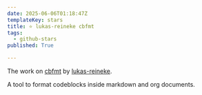 ```yaml
---
date: 2025-06-06T01:18:47Z
templateKey: stars
title: ⭐ lukas-reineke cbfmt
tags:
  - github-stars
published: True

---
```


The work on [cbfmt](https://github.com/lukas-reineke/cbfmt) by [lukas-reineke](https://github.com/lukas-reineke).

A tool to format codeblocks inside markdown and org documents.

